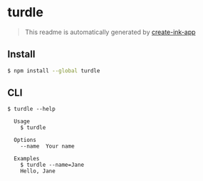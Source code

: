 # turdle

> This readme is automatically generated by [create-ink-app](https://github.com/vadimdemedes/create-ink-app)


## Install

```bash
$ npm install --global turdle
```


## CLI

```
$ turdle --help

  Usage
    $ turdle

  Options
    --name  Your name

  Examples
    $ turdle --name=Jane
    Hello, Jane
```
